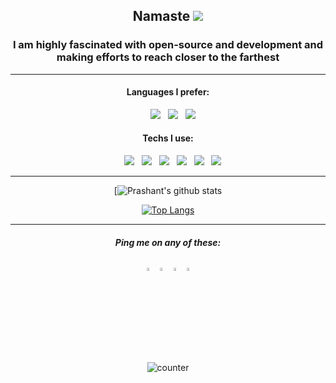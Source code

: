 <div align="center">
   
<h2> Namaste <img src="https://img.icons8.com/emoji/24/000000/folded-hands-light-skin-tone.png"/> </h2>
<h3> I am highly fascinated with open-source and development and <br> making efforts to reach closer to the farthest </h3>

<hr>

<h4> Languages I prefer:<br> </h4>
<ul>
   <img src="https://img.icons8.com/color/48/000000/python.png"> &nbsp;
   <img src="https://img.icons8.com/color/48/000000/c-plus-plus-logo.png"> &nbsp;
   <img src="https://img.icons8.com/color/48/000000/javascript.png"> &nbsp;
</ul>

 <h4> Techs I use:<br> </h4>
 <ul>
  <img src="https://img.icons8.com/color/64/000000/django.png"/> &nbsp;
  <img src="https://img.icons8.com/color/48/000000/amazon-web-services.png"/> &nbsp;
  <img src="https://img.icons8.com/color/48/000000/source-code.png"/> &nbsp;
  <img src="https://img.icons8.com/cute-clipart/48/000000/machine-learning.png"/> &nbsp;
  <img src="https://img.icons8.com/fluent/48/000000/blockchain-new-logo.png"/> &nbsp;
  <img src="https://img.icons8.com/cotton/48/000000/artificial-intelligence.png"/> &nbsp;
 </ul>
<hr>

   
[![Prashant's github stats](https://github-readme-stats.vercel.app/api?username=pra17dod&theme=radical&show_icons=true&count_private=true&hide=stars)
   
[![Top Langs](https://github-readme-stats.vercel.app/api/top-langs/?username=pra17dod&theme=radical&layout=compact&hide=css)](https://github.com/pra17dod/github-readme-stats&theme=vue) 


<hr>

   
##### Ping me on any of these: <br>

[<img src="https://img.icons8.com/color/48/000000/twitter.png" width="3.5%"/>](https://twitter.com/@dodiya_prashant)
[<img src="https://img.icons8.com/color/48/000000/linkedin.png" width="3.5%"/>](https://www.linkedin.com/in/dodiya-prashant)
[<img src="https://img.icons8.com/fluent/48/000000/instagram-new.png" width="3.5%"/>](https://www.instagram.com/prance_always)
<a href="mailto:pra17dod@gmail.com"> <img src="https://img.icons8.com/color/48/000000/gmail.png" width="3.5%"/> </a>

<p> <img src="https://komarev.com/ghpvc/?username=pra17dod&color=green" alt="counter" /> </p>

</div>


 
